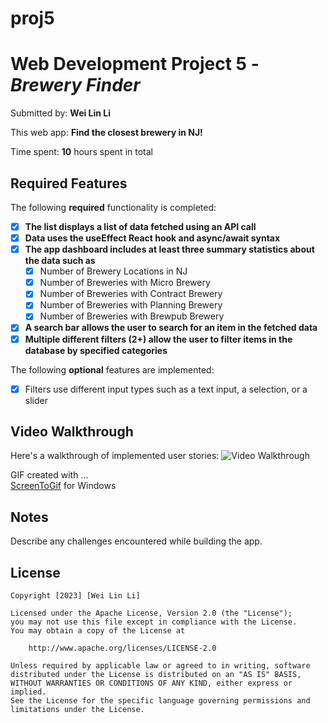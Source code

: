# proj5

# Web Development Project 5 - *Brewery Finder*

Submitted by: **Wei Lin Li**

This web app: **Find the closest brewery in NJ!**

Time spent: **10** hours spent in total

## Required Features

The following **required** functionality is completed:

- [x] **The list displays a list of data fetched using an API call**
- [x] **Data uses the useEffect React hook and async/await syntax**
- [x] **The app dashboard includes at least three summary statistics about the data such as**
  - [x] Number of Brewery Locations in NJ
  - [x] Number of Breweries with Micro Brewery
  - [x] Number of Breweries with Contract Brewery
  - [x] Number of Breweries with Planning Brewery
  - [x] Number of Breweries with Brewpub Brewery
- [x] **A search bar allows the user to search for an item in the fetched data**
- [x] **Multiple different filters (2+) allow the user to filter items in the database by specified categories**

The following **optional** features are implemented:
- [x] Filters use different input types such as a text input, a selection, or a slider

## Video Walkthrough

Here's a walkthrough of implemented user stories:
<img src='proj5\proj5.gif' title='Video Walkthrough' width='' alt='Video Walkthrough' />

<!-- Replace this with whatever GIF tool you used! -->
GIF created with ...  
[ScreenToGif](https://www.screentogif.com/) for Windows


## Notes

Describe any challenges encountered while building the app.

## License

    Copyright [2023] [Wei Lin Li]

    Licensed under the Apache License, Version 2.0 (the "License");
    you may not use this file except in compliance with the License.
    You may obtain a copy of the License at

        http://www.apache.org/licenses/LICENSE-2.0

    Unless required by applicable law or agreed to in writing, software
    distributed under the License is distributed on an "AS IS" BASIS,
    WITHOUT WARRANTIES OR CONDITIONS OF ANY KIND, either express or implied.
    See the License for the specific language governing permissions and
    limitations under the License.
